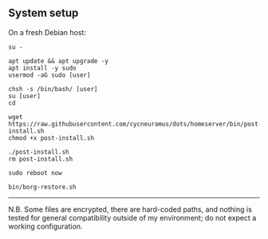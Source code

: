 ## System setup

On a fresh Debian host:

```
su -

apt update && apt upgrade -y
apt install -y sudo
usermod -aG sudo [user]

chsh -s /bin/bash/ [user]
su [user]
cd

wget https://raw.githubusercontent.com/cycneuramus/dots/homeserver/bin/post-install.sh
chmod +x post-install.sh

./post-install.sh
rm post-install.sh

sudo reboot now

bin/borg-restore.sh
```

---

N.B. Some files are encrypted, there are hard-coded paths, and nothing is tested for general compatibility outside of my environment; do not expect a working configuration.
